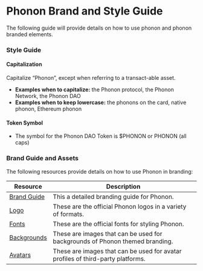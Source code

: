 # Phonon Brand and Style Guide

The following guide will provide details on how to use phonon and phonon branded elements.

### Style Guide

#### Capitalization

Capitalize “Phonon”, except when referring to a transact-able asset. &#x20;

* **Examples when to capitalize:** the Phonon protocol, the Phonon Network, the Phonon DAO
* **Examples when to keep lowercase:** the phonons on the card, native phonon, Ethereum phonon

#### Token Symbol

* The symbol for the Phonon DAO Token is $PHONON or PHONON (all caps)

### Brand Guide and Assets

The following resources provide details on how to use Phonon in branding:

| Resource                                                                                                                                                                                                             | Description                                                                      |
| -------------------------------------------------------------------------------------------------------------------------------------------------------------------------------------------------------------------- | -------------------------------------------------------------------------------- |
| [Brand Guide](https://files.gitbook.com/v0/b/gitbook-x-prod.appspot.com/o/spaces%2FJbLBRuAnUHsXi8OLfi0K%2Fuploads%2FMjqf2O2zjbS9fHOWIcjW%2FBrand%20Guide.pdf?alt=media\&token=379608a2-5691-429c-a5b6-ed3759e30049)  | This a detailed branding guide for Phonon.                                       |
| [Logo](https://github.com/PhononDAO/brand-assets/tree/main/Logo)                                                                                                                                                     | These are the official Phonon logos in a variety of formats.                     |
| [Fonts](https://github.com/PhononDAO/brand-assets/tree/main/Fonts)                                                                                                                                                   | These are the official fonts for styling Phonon.                                 |
| [Backgrounds](https://github.com/PhononDAO/brand-assets/tree/main/Backgrounds)                                                                                                                                       | These are images that can be used for backgrounds of Phonon themed branding.     |
| [Avatars](https://github.com/PhononDAO/brand-assets/tree/main/Avatars)                                                                                                                                               | These are images that can be used for avatar profiles  of third-party platforms. |
